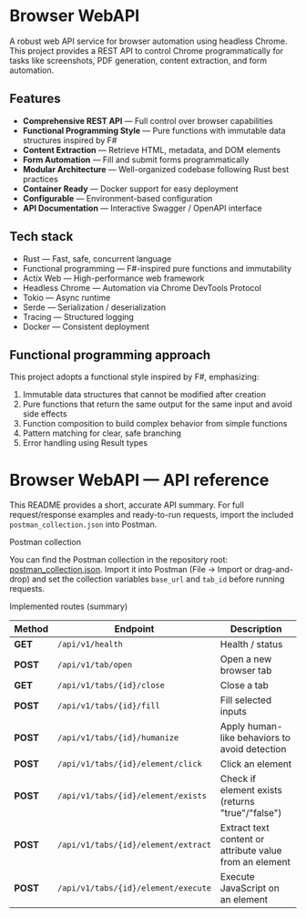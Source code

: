 # Browser WebAPI
A robust web API service for browser automation using headless Chrome. This project provides a REST API to control Chrome programmatically for tasks like screenshots, PDF generation, content extraction, and form automation.

## Features

- **Comprehensive REST API** — Full control over browser capabilities  
- **Functional Programming Style** — Pure functions with immutable data structures inspired by F#  
- **Content Extraction** — Retrieve HTML, metadata, and DOM elements  
- **Form Automation** — Fill and submit forms programmatically  
- **Modular Architecture** — Well-organized codebase following Rust best practices  
- **Container Ready** — Docker support for easy deployment  
- **Configurable** — Environment-based configuration  
- **API Documentation** — Interactive Swagger / OpenAPI interface

## Tech stack

- Rust — Fast, safe, concurrent language  
- Functional programming — F#-inspired pure functions and immutability  
- Actix Web — High-performance web framework  
- Headless Chrome — Automation via Chrome DevTools Protocol  
- Tokio — Async runtime  
- Serde — Serialization / deserialization  
- Tracing — Structured logging  
- Docker — Consistent deployment

## Functional programming approach

This project adopts a functional style inspired by F#, emphasizing:

1. Immutable data structures that cannot be modified after creation  
2. Pure functions that return the same output for the same input and avoid side effects  
3. Function composition to build complex behavior from simple functions  
4. Pattern matching for clear, safe branching  
5. Error handling using Result types

# Browser WebAPI — API reference

This README provides a short, accurate API summary. For full request/response examples and ready-to-run requests, import the included `postman_collection.json` into Postman.

Postman collection

You can find the Postman collection in the repository root: [postman_collection.json](./postman_collection.json).
Import it into Postman (File → Import or drag-and-drop) and set the collection variables `base_url` and `tab_id` before running requests.

Implemented routes (summary)

| Method | Endpoint | Description |
|---|---|---|
| **GET** | `/api/v1/health` | Health / status |
| **POST** | `/api/v1/tab/open` | Open a new browser tab |
| **GET** | `/api/v1/tabs/{id}/close` | Close a tab |
| **POST** | `/api/v1/tabs/{id}/fill` | Fill selected inputs |
| **POST** | `/api/v1/tabs/{id}/humanize` | Apply human-like behaviors to avoid detection |
| **POST** | `/api/v1/tabs/{id}/element/click` | Click an element |
| **POST** | `/api/v1/tabs/{id}/element/exists` | Check if element exists (returns "true"/"false") |
| **POST** | `/api/v1/tabs/{id}/element/extract` | Extract text content or attribute value from an element |
| **POST** | `/api/v1/tabs/{id}/element/execute` | Execute JavaScript on an element |